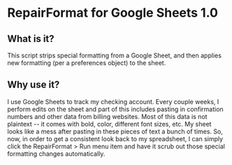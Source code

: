 # RepairFormat for Google Sheets 1.0

## What is it?

This script strips special formatting from a Google Sheet, and then applies new formatting (per a preferences object) to the sheet.

## Why use it?

I use Google Sheets to track my checking account. Every couple weeks, I perform edits on the sheet and part of this includes pasting in confirmation numbers and other data from billing websites. Most of this data is not plaintext -- it comes with bold, color, different font sizes, etc. My sheet looks like a mess after pasting in these pieces of text a bunch of times. So, now, in order to get a consistent look back to my spreadsheet, I can simply click the RepairFormat > Run menu item and have it scrub out those special formatting changes automatically.
